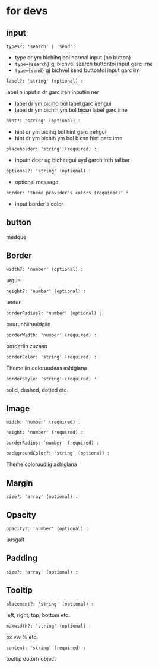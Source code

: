 # for devs

## input

`types?: 'search' | 'send':`

- type dr ym bichihq bol normal input (no button)
- `type={search}` gj bichvel search buttontoi input garc irne
- `type={send}` gj bichvel send buttontoi input garc irn

`label?: 'string' (optional) :`

label n input n dr garc ireh inputiin ner

- label dr ym bicihq bol label garc irehgui
- label dr ym bichih ym bol bicsn label garc irne

`hint?: 'string' (optional) :`

- hint dr ym bicihq bol hint garc irehgui
- hint dr ym bichih ym bol bicsn hint garc irne

`placeholder: 'string' (required) :`

- inputn deer ug bicheegui uyd garch ireh tailbar

`optional?: 'string' (optional) :`

- optional message

`border: 'theme provider's colors (required)' :`

- input border's color

## button

medque

## Border

`width?: 'number' (optional) :`

urgun

`height?: 'number' (optional) :`

undur

`borderRadius?: 'number' (optional) :`

buurunhiiruuldgiin

`borderWidth: 'number' (required) :`

borderiin zuzaan

`borderColor: 'string' (required) :`

Theme iin coloruudaas ashiglana

`borderStyle: 'string' (required) :`

solid, dashed, dotted etc.

## Image

`width: 'number' (required) :`

`height: 'number' (required) :`

`borderRadius: 'number' (required) :`

`backgroundColor?: 'string' (optional) :`

Theme coloruudiig ashiglana

## Margin

`size?: 'array' (optional) :`

## Opacity

`opacity?: 'number' (optional) :`

uusgalt

## Padding

`size?: 'array' (optional) :`

## Tooltip

`placement?: 'string' (optional) :`

left, right, top, bottom etc.

`maxwidth?: 'string' (optional) :`

px vw % etc.

`content: 'string' (required) :`

tooltip dotorh object
